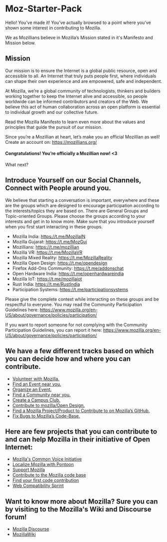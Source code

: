 # Moz-Starter-Pack

Hello! You’ve made it!
You’ve actually browsed to a point where you’ve shown some interest in contributing to Mozilla.

We as Mozillians believe in Mozilla’s Mission stated in it's Manifesto and Mission below.

## Mission
Our mission is to ensure the Internet is a global public resource, open and accessible to all. An Internet that truly puts people first, where individuals can shape their own experience and are empowered, safe and independent.

At Mozilla, we’re a global community of technologists, thinkers and builders working together to keep the Internet alive and accessible, so people worldwide can be informed contributors and creators of the Web. We believe this act of human collaboration across an open platform is essential to individual growth and our collective future.

Read the Mozilla Manifesto to learn even more about the values and principles that guide the pursuit of our mission.

Since you’re a Mozillian at heart, let’s make you an official Mozillian as well!
Create an account on: https://mozillians.org/

#### Congratulations! You’re officially a Mozillian now! <3

What next?

## Introduce Yourself on our Social Channels, Connect with People around you.
We believe that starting a conversation is important, everywhere and these are the groups which are designed to encourage participation according to the interests/topics they are based on. There are General Groups and Topic-oriented Groups. Please choose the groups according to your interests and get in to know more. Make sure that you introduce yourself when you first start interacting in these groups.

* Mozilla India: https://t.me/MozillaIN
* Mozilla Gujarat: https://t.me/MozGuj
* Mozillians: https://t.me/mozillian
* Mozilla VR: https://t.me/MozillaVR
* Mozilla Mixed Reality: https://t.me/MozillaReality
* Mozilla Open Design: https://t.me/opendesign
* Firefox Add-Ons Community: https://t.me/addonschat
* Open Hardware India: https://t.me/openhardwareindia
* Mozilla IoT: https://t.me/mozillaiot
* Rust India: https://t.me/RustIndia
* Participation Systems: https://t.me/participationsystems

Please give the complete context while interacting on these groups and be respectful to everyone. You may read the Community Participation Guidelines here: https://www.mozilla.org/en-US/about/governance/policies/participation/

If you want to report someone for not complying with the Community Participation Guidelines, you can report it here: https://www.mozilla.org/en-US/about/governance/policies/participation/

## We have a few different tracks based on which you can decide how and where you can contribute.

* [Volunteer with Mozilla.](https://www.mozilla.org/en-US/contribute/)
* [Find an Event near you.](https://www.mozilla.org/en-US/contribute/events/)
* [Organize an Event.](https://activate.mozilla.community/?utm_source=www.mozilla.org&utm_medium=referral&utm_campaign=contribute&utm_content=contribute-page)
* [Find a Community near you.](https://events.mozilla.org/pilot)
* [Create a Campus Club.](https://campus.mozilla.community/)
* [Contribute to mozilla/Open Design.](https://github.com/mozilla/OpenDesign/)
* [Find a Mozilla Project/Product to Contribute to on Mozilla’s GitHub.](https://github.com/mozilla/)
* [Fix Bugs to Mozilla’s Code-Base.](https://codetribute.mozilla.org/)

## Here are few projects that you can contribute to and can help Mozilla in their initiative of Open Internet:

* [Mozilla's Common Voice Initiative](https://voice.mozilla.org/)
* [Localize Mozilla with Pontoon](https://pontoon.mozilla.org/)
* [Support Mozilla](https://support.mozilla.org/en-US/get-involved)
* [Contribute to the Mozilla code base](https://developer.mozilla.org/en-US/docs/Mozilla/Developer_guide/Introduction)
* [Find your first code contribution](http://codetribute.mozilla.org/)
* [Web Compatibility Sprint](https://activate.mozilla.community/en-US/webcompat-sprint)

## Want to know more about Mozilla? Sure you can by visiting to the Mozilla's Wiki and Discourse forum!

* [Mozilla Discourse](https://discourse.mozilla.org/)
* [MozillaWiki](https://wiki.mozilla.org/Main_Page)